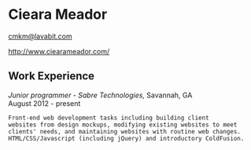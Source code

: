 Cieara Meador
=============

cmkm@lavabit.com

http://www.ciearameador.com/

Work Experience
---------------

_Junior programmer_ - *Sabre Technologies,* Savannah, GA<br>
August 2012 - present

	Front-end web development tasks including building client 
	websites from design mockups, modifying existing websites to meet 
	clients' needs, and maintaining websites with routine web changes. 
	HTML/CSS/Javascript (including jQuery) and introductory ColdFusion.
